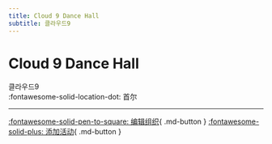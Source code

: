 ```yaml
---
title: Cloud 9 Dance Hall
subtitle: 클라우드9
---
```


# Cloud 9 Dance Hall

클라우드9  
:fontawesome-solid-location-dot: 首尔  


---

[:fontawesome-solid-pen-to-square: 编辑组织](https://github.com/swingdance/orgs/issues/new?assignees=&labels=update+org&projects=&template=03-update_entity.yml&title=Update%20Org%3A%20ko_KR%20%E2%80%A2%20Cloud%209%20Dance%20Hall&region=ko_KR&id=cloud-9-dance-hall&name=Cloud%209%20Dance%20Hall){ .md-button } [:fontawesome-solid-plus: 添加活动](https://github.com/swingdance/events/issues/new?assignees=&labels=add+event&projects=&template=02-add_entity.yml&title=Add%20Event%3A%20ko_KR%20%E2%80%A2%20%3CName%3E&region=ko_KR&province=Seoul&city=Seoul&org_id=cloud-9-dance-hall){ .md-button }
